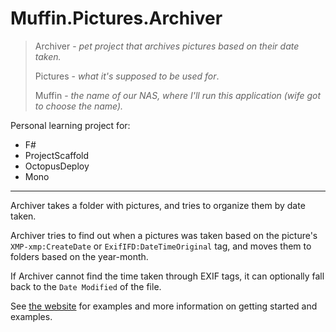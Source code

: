 # Muffin.Pictures.Archiver

> Archiver - *pet project that archives pictures based on their date taken.*
>
> Pictures - *what it's supposed to be used for*.<br />
>
> Muffin - *the name of our NAS, where I'll run this application (wife got to choose the name).*

Personal learning project for:
- F#
- ProjectScaffold
- OctopusDeploy
- Mono
 

---
Archiver takes a folder with pictures, and tries to organize them by date taken.

Archiver tries to find out when a pictures was taken based on the picture's ``XMP-xmp:CreateDate`` or ``ExifIFD:DateTimeOriginal`` tag, and moves them to folders based on the year-month.

If Archiver cannot find the time taken through EXIF tags, it can optionally fall back to the ``Date Modified`` of the file.

See [the website](https://koenmetsu.github.io/Muffin.Pictures.Archiver) for examples and more information on getting started and examples.
